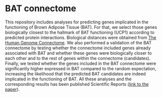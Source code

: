 
# **BAT connectome**

This repository includes analyses for predicting genes implicated in the functioning of Brown Adipose Tissue (BAT). For that, we select those genes biologically closest to the hallmark of BAT functioning (UCP1) according to predicted protein interactions. Biological distances were obtained from [The Human Genome Connectome](http://lab.rockefeller.edu/casanova/HGC). We also performed a validation of the BAT connectome by testing whether the connectome included genes already associated with BAT and whether these genes were biologically closer to each other and to the rest of genes within the connectome (candidates). Finally, we tested whether the genes included in the BAT connectome were significantly higher expressed in BAT compared to the random expectation, increasing the likelihood that the predicted BAT candidates are indeed implicated in the functioning of BAT. All these analyses and the corresponding results has been published Scientific Reports ([link to the paper](https://www.nature.com/articles/s41598-022-11317-2)).
